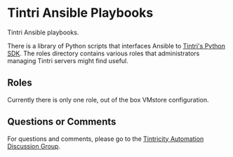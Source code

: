 # Tintri Ansible Playbooks #
Tintri Ansible playbooks.

There is a library of Python scripts that interfaces Ansible to [Tintri's Python SDK](https://github.com/Tintri/tintri-python-sdk). The roles directory contains various roles that administrators managing
Tintri servers might find useful.

## Roles ##
Currently there is only one role, out of the box VMstore configuration.

## Questions or Comments ##
For questions and comments, please go to the [Tintricity Automation Discussion Group](http://hub.tintricity.com/discussions/automation).

